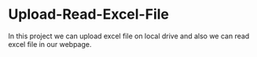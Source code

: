 # Upload-Read-Excel-File
In this project we can upload excel file on local drive and also we can read excel file in our webpage.
